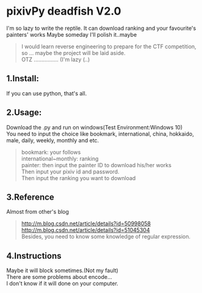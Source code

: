 # pixivPy deadfish V2.0
I'm so lazy to write the reptile. It can download ranking and your favourite's painters' works
Maybe someday I'll polish it..maybe
>I would learn reverse engineering to prepare for the CTF competition, so ... maybe the project will be laid aside. <br />
>OTZ     ................ (I'm lazy (..) 

## 1.Install:

If you can use python, that's all.

## 2.Usage:
Download the .py and run on windows(Test Environment:Windows 10)<br />
You need to input the choice like bookmark, international, china, hokkaido, male, daily, weekly, monthly and etc.<br />
>bookmark: your follows<br />
>international~monthly: ranking<br />
>painter: then input the painter ID to download his/her works<br />
Then input your pixiv id and password.<br />
Then input the ranking you want to download

## 3.Reference
Almost from other's blog<br />
>http://m.blog.csdn.net/article/details?id=50998058<br />
>http://m.blog.csdn.net/article/details?id=51045304<br />
Besides, you need to know some knowledge of regular expression.<br />
## 4.Instructions

Maybe it will block sometimes.(Not my fault)<br />
There are some problems about encode...<br/>
I don't know if it will done on your computer.
